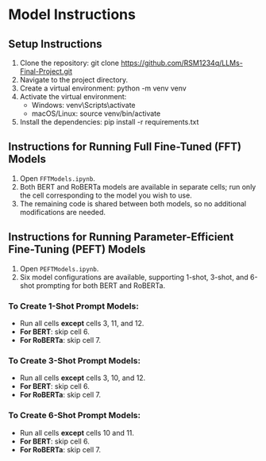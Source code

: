 # Model Instructions

## Setup Instructions

1. Clone the repository: git clone https://github.com/RSM1234q/LLMs-Final-Project.git
2. Navigate to the project directory.
3. Create a virtual environment: python -m venv venv
4. Activate the virtual environment:
   - Windows: venv\Scripts\activate
   - macOS/Linux: source venv/bin/activate
5. Install the dependencies: pip install -r requirements.txt

## Instructions for Running Full Fine-Tuned (FFT) Models

1. Open `FFTModels.ipynb`.
2. Both BERT and RoBERTa models are available in separate cells; run only the cell corresponding to the model you wish to use.
3. The remaining code is shared between both models, so no additional modifications are needed.

## Instructions for Running Parameter-Efficient Fine-Tuning (PEFT) Models

1. Open `PEFTModels.ipynb`.
2. Six model configurations are available, supporting 1-shot, 3-shot, and 6-shot prompting for both BERT and RoBERTa.

### To Create 1-Shot Prompt Models:

- Run all cells **except** cells 3, 11, and 12.
- **For BERT**: skip cell 6.
- **For RoBERTa**: skip cell 7.

### To Create 3-Shot Prompt Models:

- Run all cells **except** cells 3, 10, and 12.
- **For BERT**: skip cell 6.
- **For RoBERTa**: skip cell 7.

### To Create 6-Shot Prompt Models:

- Run all cells **except** cells 10 and 11.
- **For BERT**: skip cell 6.
- **For RoBERTa**: skip cell 7.

